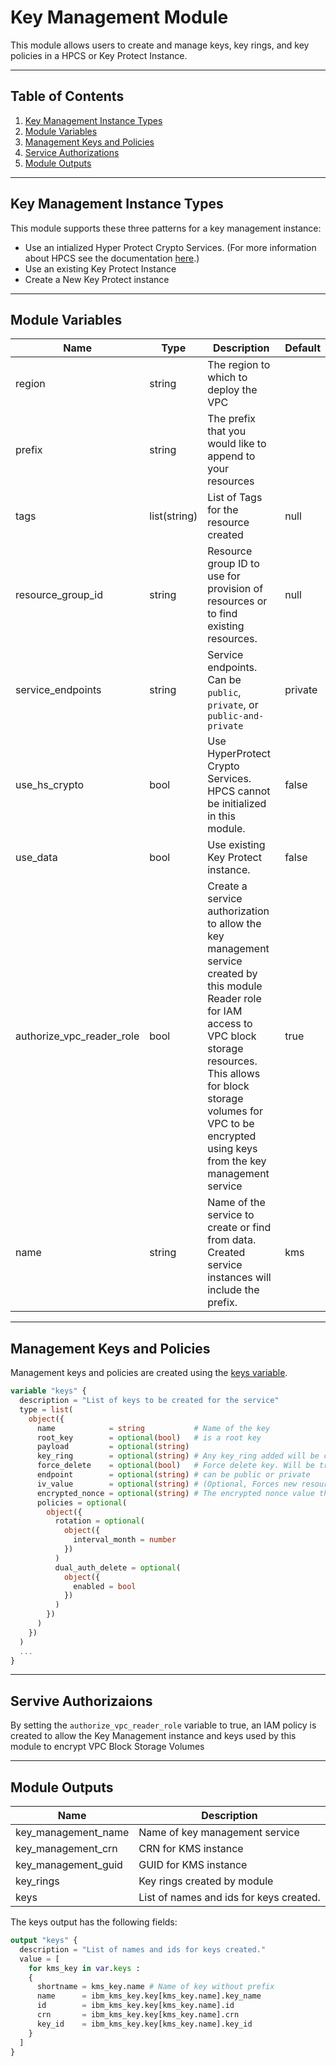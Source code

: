 # Key Management Module

This module allows users to create and manage keys, key rings, and key policies in a HPCS or Key Protect Instance.

---

## Table of Contents

1. [Key Management Instance Types](#key-management-instance-types)
2. [Module Variables](#module-variables)
3. [Management Keys and Policies](#management-keys-and-policies)
4. [Service Authorizations](#servive-authorizaions)
5. [Module Outputs](#module-outputs)

---

## Key Management Instance Types

This module supports these three patterns for a key management instance:
- Use an intialized Hyper Protect Crypto Services. (For more information about HPCS see the documentation [here](https://cloud.ibm.com/docs/hs-crypto?topic=hs-crypto-get-started).)
- Use an existing Key Protect Instance
- Create a New Key Protect instance

---

## Module Variables

Name                      | Type         | Description                                                                                                                                                                                                                                                   | Default
------------------------- | ------------ | ------------------------------------------------------------------------------------------------------------------------------------------------------------------------------------------------------------------------------------------------------------- | -------
region                    | string       | The region to which to deploy the VPC                                                                                                                                                                                                                         | 
prefix                    | string       | The prefix that you would like to append to your resources                                                                                                                                                                                                    | 
tags                      | list(string) | List of Tags for the resource created                                                                                                                                                                                                                         | null
resource_group_id         | string       | Resource group ID to use for provision of resources or to find existing resources.                                                                                                                                                                            | null
service_endpoints         | string       | Service endpoints. Can be `public`, `private`, or `public-and-private`                                                                                                                                                                                        | private
use_hs_crypto             | bool         | Use HyperProtect Crypto Services. HPCS cannot be initialized in this module.                                                                                                                                                                                  | false
use_data                  | bool         | Use existing Key Protect instance.                                                                                                                                                                                                                            | false
authorize_vpc_reader_role | bool         | Create a service authorization to allow the key management service created by this module Reader role for IAM access to VPC block storage resources. This allows for block storage volumes for VPC to be encrypted using keys from the key management service | true
name                      | string       | Name of the service to create or find from data. Created service instances will include the prefix.                                                                                                                                                           | kms

---

## Management Keys and Policies

Management keys and policies are created using the [keys variable](./variables#L68).

```terraform
variable "keys" {
  description = "List of keys to be created for the service"
  type = list(
    object({
      name            = string           # Name of the key
      root_key        = optional(bool)   # is a root key
      payload         = optional(string)
      key_ring        = optional(string) # Any key_ring added will be created
      force_delete    = optional(bool)   # Force delete key. Will be true unless this value is set to `false`
      endpoint        = optional(string) # can be public or private
      iv_value        = optional(string) # (Optional, Forces new resource, String) Used with import tokens. The initialization vector (IV) that is generated when you encrypt a nonce. The IV value is required to decrypt the encrypted nonce value that you provide when you make a key import request to the service. To generate an IV, encrypt the nonce by running ibmcloud kp import-token encrypt-nonce. Only for imported root key.
      encrypted_nonce = optional(string) # The encrypted nonce value that verifies your request to import a key to Key Protect. This value must be encrypted by using the key that you want to import to the service. To retrieve a nonce, use the ibmcloud kp import-token get command. Then, encrypt the value by running ibmcloud kp import-token encrypt-nonce. Only for imported root key.
      policies = optional(
        object({
          rotation = optional(
            object({
              interval_month = number
            })
          )
          dual_auth_delete = optional(
            object({
              enabled = bool
            })
          )
        })
      )
    })
  )
  ...
}
```

---

## Servive Authorizaions

By setting the `authorize_vpc_reader_role` variable to true, an IAM policy is created to allow the Key Management instance and keys used by this module to encrypt VPC Block Storage Volumes

---

## Module Outputs

Name                | Description
------------------- | ---------------------------------------
key_management_name | Name of key management service
key_management_crn  | CRN for KMS instance
key_management_guid | GUID for KMS instance
key_rings           | Key rings created by module
keys                | List of names and ids for keys created.


The keys output has the following fields:
```terraform
output "keys" {
  description = "List of names and ids for keys created."
  value = [
    for kms_key in var.keys :
    {
      shortname = kms_key.name # Name of key without prefix
      name      = ibm_kms_key.key[kms_key.name].key_name
      id        = ibm_kms_key.key[kms_key.name].id
      crn       = ibm_kms_key.key[kms_key.name].crn
      key_id    = ibm_kms_key.key[kms_key.name].key_id
    }
  ]
}
```